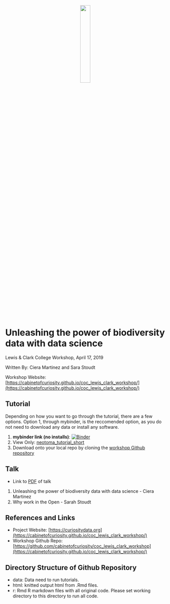 <div style="text-align:center"><img src ="https://cabinetofcuriosity.github.io/assets/img/cabinetIcon-01.png" width="25%" height="25%"/></div>

# Unleashing the power of biodiversity data with data science
Lewis & Clark College Workshop, April 17, 2019

Written By: Ciera Martinez and Sara Stoudt

Workshop Website: [https://cabinetofcuriosity.github.io/coc_lewis_clark_workshop/](https://cabinetofcuriosity.github.io/coc_lewis_clark_workshop/)

## Tutorial

Depending on how you want to go through the tutorial, there are a few options. Option 1, through mybinder, is the reccomended option, as you do not need to download any data or install any software.

1. **mybinder link (no installs)**: [![Binder](https://mybinder.org/badge_logo.svg)](https://mybinder.org/v2/gh/cabinetofcuriosity/coc_lewis_clark_workshop/master?urlpath=rstudio) 
2. View Only: [neotoma_tutorial_short](html/neotoma_tutorial_short.html)
3. Download onto your local repo by cloning the [workshop Github repository](https://github.com/cabinetofcuriosity/coc_lewis_clark_workshop)

## Talk

- Link to [PDF](pdf/2019_04_17_lewis_clark.pdf) of talk

1. Unleashing the power of biodiversity data with data science - Ciera Martinez
2. Why work in the Open - Sarah Stoudt

## References and Links

- Project Website: [https://curiositydata.org](https://cabinetofcuriosity.github.io/coc_lewis_clark_workshop/)
- Workshop Github Repo: [https://github.com/cabinetofcuriosity/coc_lewis_clark_workshop](https://cabinetofcuriosity.github.io/coc_lewis_clark_workshop/)

Directory Structure of Github Repository
---------------------

- data: Data need to run tutorials. 
- html: knitted output html from .Rmd files.
- r: Rmd R markdown files with all original code. Please set working directory to this directory to run all code.
